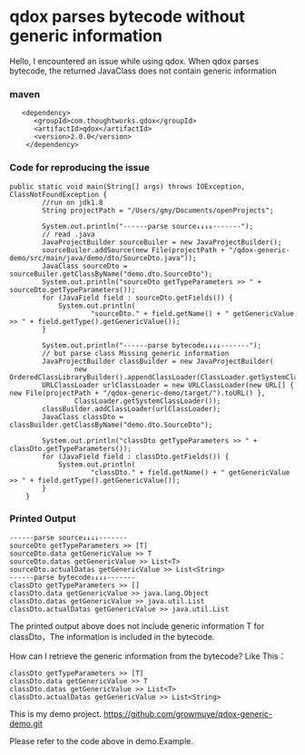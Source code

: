 # qdox parses bytecode without generic information
Hello, I encountered an issue while using qdox. When qdox parses bytecode, the returned JavaClass does not contain generic information

### maven
```
   <dependency>
      <groupId>com.thoughtworks.qdox</groupId>
      <artifactId>qdox</artifactId>
      <version>2.0.0</version>
    </dependency>
```
### Code for reproducing the issue
```
public static void main(String[] args) throws IOException, ClassNotFoundException {
        //run on jdk1.8
        String projectPath = "/Users/gmy/Documents/openProjects";

        System.out.println("------parse source↓↓↓↓-------");
        // read .java
        JavaProjectBuilder sourceBuiler = new JavaProjectBuilder();
        sourceBuiler.addSource(new File(projectPath + "/qdox-generic-demo/src/main/java/demo/dto/SourceDto.java"));
        JavaClass sourceDto = sourceBuiler.getClassByName("demo.dto.SourceDto");
        System.out.println("sourceDto getTypeParameters >> " + sourceDto.getTypeParameters());
        for (JavaField field : sourceDto.getFields()) {
            System.out.println(
                    "sourceDto." + field.getName() + " getGenericValue >> " + field.getType().getGenericValue());
        }

        System.out.println("------parse bytecode↓↓↓↓-------");
        // but parse class Missing generic information
        JavaProjectBuilder classBuilder = new JavaProjectBuilder(
                new OrderedClassLibraryBuilder().appendClassLoader(ClassLoader.getSystemClassLoader()));
        URLClassLoader urlClassLoader = new URLClassLoader(new URL[] { new File(projectPath + "/qdox-generic-demo/target/").toURL() },
                ClassLoader.getSystemClassLoader());
        classBuilder.addClassLoader(urlClassLoader);
        JavaClass classDto = classBuilder.getClassByName("demo.dto.SourceDto");

        System.out.println("classDto getTypeParameters >> " + classDto.getTypeParameters());
        for (JavaField field : classDto.getFields()) {
            System.out.println(
                    "classDto." + field.getName() + " getGenericValue >> " + field.getType().getGenericValue());
        }
    }
```

### Printed Output

```
------parse source↓↓↓↓-------
sourceDto getTypeParameters >> [T]
sourceDto.data getGenericValue >> T
sourceDto.datas getGenericValue >> List<T>
sourceDto.actualDatas getGenericValue >> List<String>
------parse bytecode↓↓↓↓-------
classDto getTypeParameters >> []
classDto.data getGenericValue >> java.lang.Object
classDto.datas getGenericValue >> java.util.List
classDto.actualDatas getGenericValue >> java.util.List
```

The printed output above does not include generic information T for classDto，The information is included in the bytecode.

How can I retrieve the generic information from the bytecode? Like This：
```
classDto getTypeParameters >> [T]
classDto.data getGenericValue >> T
classDto.datas getGenericValue >> List<T>
classDto.actualDatas getGenericValue >> List<String>
```



This is my demo project. https://github.com/growmuye/qdox-generic-demo.git

Please refer to the code above in demo.Example.
